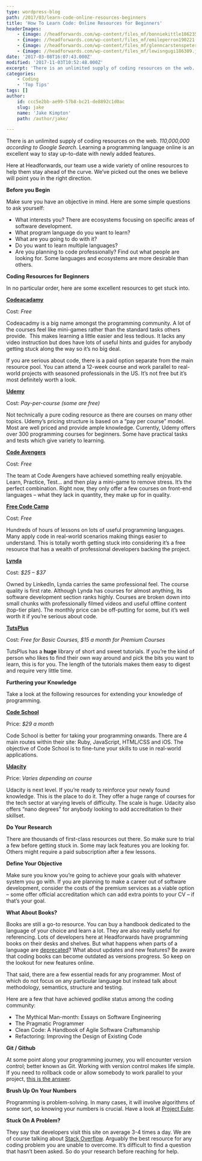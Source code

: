 ```yaml
---
type: wordpress-blog
path: /2017/03/learn-code-online-resources-beginners
title: 'How To Learn Code: Online Resources for Beginners'
headerImages:
    - {image: //headforwards.com/wp-content/files_mf/bonniekittle186235.jpg, text: 'Learning to Code'}
    - {image: //headforwards.com/wp-content/files_mf/emileperron190221.jpg, text: 'Learning to Code'}
    - {image: //headforwards.com/wp-content/files_mf/glenncarstenspeters203007.jpg, text: 'Learning to Code'}
    - {image: //headforwards.com/wp-content/files_mf/lewisngugi186309.jpg, text: 'Learning to Code'}
date: '2017-03-08T16:07:43.000Z'
modified: '2017-11-03T10:52:48.000Z'
excerpt: 'There is an unlimited supply of coding resources on the web. 110,000,000 according to Google Search. Learning a programming language online is an excellent way to stay up-to-date with newly added features. Here at Headforwards, our team use a wide variety of online resources to help them stay ahead of the curve. We’ve picked out …'
categories:
    - Coding
    - 'Top Tips'
tags: []
author:
    id: ccc5e2bb-ae99-57b8-bc21-de8892c1d0ac
    slug: jake
    name: 'Jake Kimpton'
    path: /author/jake/

---
```

There is an unlimited supply of coding resources on the web. _110,000,000 according to Google Search_. Learning a programming language online is an excellent way to stay up-to-date with newly added features.

Here at Headforwards, our team use a wide variety of online resources to help them stay ahead of the curve. We’ve picked out the ones we believe will point you in the right direction.

**Before you Begin**

Make sure you have an objective in mind. Here are some simple questions to ask yourself:

*   What interests you? There are ecosystems focusing on specific areas of software development.
*   What program language do you want to learn?
*   What are you going to do with it?
*   Do you want to learn multiple languages?
*   Are you planning to code professionally? Find out what people are looking for. Some languages and ecosystems are more desirable than others.

**Coding Resources for Beginners**

In no particular order, here are some excellent resources to get stuck into.

[**Codeacadamy**](https://www.codecademy.com/)

Cost: _Free_

Codeacadmy is a big name amongst the programming community. A lot of the courses feel like mini-games rather than the standard tasks others provide.  This makes learning a little easier and less tedious. It lacks any video instruction but does have lots of useful hints and guides for anybody getting stuck along the way so it’s no big deal.

If you are serious about code, there is a paid option separate from the main resource pool. You can attend a 12-week course and work parallel to real-world projects with seasoned professionals in the US. It’s not free but it’s most definitely worth a look.

[**Udemy**](https://www.udemy.com/)

Cost: _Pay-per-course (some are free)_

Not technically a pure coding resource as there are courses on many other topics. Udemy’s pricing structure is based on a “pay per course” model. Most are well priced and provide ample knowledge. Currently, Udemy offers over 300 programming courses for beginners. Some have practical tasks and tests which give variety to learning.

[**Code Avengers**](https://www.codeavengers.com/)

Cost: _Free_

The team at Code Avengers have achieved something really enjoyable. Learn, Practice, Test… and then play a mini-game to remove stress. It’s the perfect combination. Right now, they only offer a few courses on front-end languages – what they lack in quantity, they make up for in quality.

[**Free Code Camp**](https://www.freecodecamp.com/)

Cost: _Free_

Hundreds of hours of lessons on lots of useful programming languages. Many apply code in real-world scenarios making things easier to understand. This is totally worth getting stuck into considering it’s a free resource that has a wealth of professional developers backing the project.

[**Lynda**](https://www.lynda.com/)

Cost: _$25 – $37_

Owned by LinkedIn, Lynda carries the same professional feel. The course quality is first rate. Although Lynda has courses for almost anything, its software development section ranks highly. Courses are broken down into small chunks with professionally filmed videos and useful offline content (top-tier plan). The monthly price can be off-putting for some, but it’s well worth it if you’re serious about code.

[**TutsPlus**](https://tutsplus.com/)

Cost: _Free for Basic Courses, $15 a month for Premium Courses_

TutsPlus has a **huge** library of short and sweet tutorials. If you’re the kind of person who likes to find their own way around and pick the bits you want to learn, this is for you. The length of the tutorials makes them easy to digest and require very little time.

**Furthering your Knowledge**

Take a look at the following resources for extending your knowledge of programming.

[**Code School**](https://www.codeschool.com)

Price: _$29 a month_

Code School is better for taking your programming onwards. There are 4 main routes within their site: Ruby, JavaScript, HTML/CSS and iOS. The objective of Code School is to fine-tune your skills to use in real-world applications.

[**Udacity**](https://www.udacity.com/)

Price: _Varies depending on course_

Udacity is next level. If you’re ready to reinforce your newly found knowledge. This is the place to do it. They offer a huge range of courses for the tech sector at varying levels of difficulty. The scale is huge. Udacity also offers “nano degrees” for anybody looking to add accreditation to their skillset.

**Do Your Research**

There are thousands of first-class resources out there. So make sure to trial a few before getting stuck in. Some may lack features you are looking for. Others might require a paid subscription after a few lessons.

**Define Your Objective**

Make sure you know you’re going to achieve your goals with whatever system you go with. If you are planning to make a career out of software development, consider the costs of the premium services as a viable option – some offer official accreditation which can add extra points to your CV – if that’s your goal.

**What About Books?**

Books are still a go-to resource. You can buy a handbook dedicated to the language of your choice and learn a lot. They are also really useful for referencing. Lots of developers here at Headforwards have programming books on their desks and shelves. But what happens when parts of a language are [deprecated](http://stackoverflow.com/questions/8111774/deprecated-meaning)? What about updates and new features? Be aware that coding books can become outdated as versions progress. So keep on the lookout for new features online.

That said, there are a few essential reads for any programmer. Most of which do not focus on any particular language but instead talk about methodology, semantics, structure and testing.

Here are a few that have achieved godlike status among the coding community:

*   The Mythical Man-month: Essays on Software Engineering
*   The Pragmatic Programmer
*   Clean Code: A Handbook of Agile Software Craftsmanship
*   Refactoring: Improving the Design of Existing Code

**Git / Github**

At some point along your programming journey, you will encounter version control; better known as Git. Working with version control makes life simple. If you need to rollback code or allow somebody to work parallel to your project, [this is the answer](https://www.codecademy.com/learn/learn-git).

**Brush Up On Your Numbers**

Programming is problem-solving. In many cases, it will involve algorithms of some sort, so knowing your numbers is crucial. Have a look at [Project Euler](https://projecteuler.net/archives).

**Stuck On A Problem?**

They say that developers visit this site on average 3-4 times a day. We are of course talking about [Stack Overflow](https://stackoverflow.com/). Arguably the best resource for any coding problem you are unable to overcome. It’s difficult to find a question that hasn’t been asked. So do your research before reaching for help.
